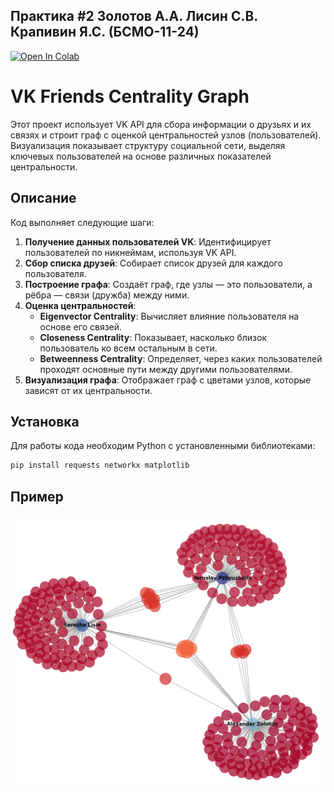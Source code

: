 ## Практика #2 Золотов А.А. Лисин С.В. Крапивин Я.С. (БСМО-11-24) 

[![Open In Colab](https://colab.research.google.com/assets/colab-badge.svg)](https://colab.research.google.com/github/zol-krap-lis/pr-2/blob/main/main.ipynb)

# VK Friends Centrality Graph

Этот проект использует VK API для сбора информации о друзьях и их связях и строит граф с оценкой центральностей узлов (пользователей). Визуализация показывает структуру социальной сети, выделяя ключевых пользователей на основе различных показателей центральности.

## Описание

Код выполняет следующие шаги:

1. **Получение данных пользователей VK**: Идентифицирует пользователей по никнеймам, используя VK API.
2. **Сбор списка друзей**: Собирает список друзей для каждого пользователя.
3. **Построение графа**: Создаёт граф, где узлы — это пользователи, а рёбра — связи (дружба) между ними.
4. **Оценка центральностей**:
   - **Eigenvector Centrality**: Вычисляет влияние пользователя на основе его связей.
   - **Closeness Centrality**: Показывает, насколько близок пользователь ко всем остальным в сети.
   - **Betweenness Centrality**: Определяет, через каких пользователей проходят основные пути между другими пользователями.
5. **Визуализация графа**: Отображает граф с цветами узлов, которые зависят от их центральности.

## Установка

Для работы кода необходим Python с установленными библиотеками:

```bash
pip install requests networkx matplotlib
```

## Пример
![Пример](images/screenshot.png)

